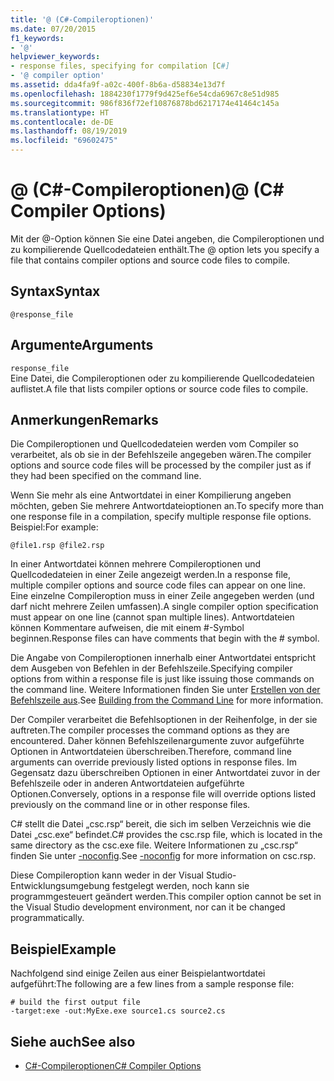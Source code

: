 ```yaml
---
title: '@ (C#-Compileroptionen)'
ms.date: 07/20/2015
f1_keywords:
- '@'
helpviewer_keywords:
- response files, specifying for compilation [C#]
- '@ compiler option'
ms.assetid: dda4fa9f-a02c-400f-8b6a-d58834e13d7f
ms.openlocfilehash: 1884230f1779f9d425ef6e54cda6967c8e51d985
ms.sourcegitcommit: 986f836f72ef10876878bd6217174e41464c145a
ms.translationtype: HT
ms.contentlocale: de-DE
ms.lasthandoff: 08/19/2019
ms.locfileid: "69602475"
---
```

# <a name="-c-compiler-options"></a><span data-ttu-id="adc71-102">@ (C#-Compileroptionen)</span><span class="sxs-lookup"><span data-stu-id="adc71-102">@ (C# Compiler Options)</span></span>
<span data-ttu-id="adc71-103">Mit der @-Option können Sie eine Datei angeben, die Compileroptionen und zu kompilierende Quellcodedateien enthält.</span><span class="sxs-lookup"><span data-stu-id="adc71-103">The @ option lets you specify a file that contains compiler options and source code files to compile.</span></span>  
  
## <a name="syntax"></a><span data-ttu-id="adc71-104">Syntax</span><span class="sxs-lookup"><span data-stu-id="adc71-104">Syntax</span></span>  
  
```  
@response_file  
```  
  
## <a name="arguments"></a><span data-ttu-id="adc71-105">Argumente</span><span class="sxs-lookup"><span data-stu-id="adc71-105">Arguments</span></span>  
 `response_file`  
 <span data-ttu-id="adc71-106">Eine Datei, die Compileroptionen oder zu kompilierende Quellcodedateien auflistet.</span><span class="sxs-lookup"><span data-stu-id="adc71-106">A file that lists compiler options or source code files to compile.</span></span>  
  
## <a name="remarks"></a><span data-ttu-id="adc71-107">Anmerkungen</span><span class="sxs-lookup"><span data-stu-id="adc71-107">Remarks</span></span>  
 <span data-ttu-id="adc71-108">Die Compileroptionen und Quellcodedateien werden vom Compiler so verarbeitet, als ob sie in der Befehlszeile angegeben wären.</span><span class="sxs-lookup"><span data-stu-id="adc71-108">The compiler options and source code files will be processed by the compiler just as if they had been specified on the command line.</span></span>  
  
 <span data-ttu-id="adc71-109">Wenn Sie mehr als eine Antwortdatei in einer Kompilierung angeben möchten, geben Sie mehrere Antwortdateioptionen an.</span><span class="sxs-lookup"><span data-stu-id="adc71-109">To specify more than one response file in a compilation, specify multiple response file options.</span></span> <span data-ttu-id="adc71-110">Beispiel:</span><span class="sxs-lookup"><span data-stu-id="adc71-110">For example:</span></span>  
  
```  
@file1.rsp @file2.rsp  
```  
  
 <span data-ttu-id="adc71-111">In einer Antwortdatei können mehrere Compileroptionen und Quellcodedateien in einer Zeile angezeigt werden.</span><span class="sxs-lookup"><span data-stu-id="adc71-111">In a response file, multiple compiler options and source code files can appear on one line.</span></span> <span data-ttu-id="adc71-112">Eine einzelne Compileroption muss in einer Zeile angegeben werden (und darf nicht mehrere Zeilen umfassen).</span><span class="sxs-lookup"><span data-stu-id="adc71-112">A single compiler option specification must appear on one line (cannot span multiple lines).</span></span> <span data-ttu-id="adc71-113">Antwortdateien können Kommentare aufweisen, die mit einem #-Symbol beginnen.</span><span class="sxs-lookup"><span data-stu-id="adc71-113">Response files can have comments that begin with the # symbol.</span></span>  
  
 <span data-ttu-id="adc71-114">Die Angabe von Compileroptionen innerhalb einer Antwortdatei entspricht dem Ausgeben von Befehlen in der Befehlszeile.</span><span class="sxs-lookup"><span data-stu-id="adc71-114">Specifying compiler options from within a response file is just like issuing those commands on the command line.</span></span> <span data-ttu-id="adc71-115">Weitere Informationen finden Sie unter [Erstellen von der Befehlszeile aus](./how-to-set-environment-variables-for-the-visual-studio-command-line.md).</span><span class="sxs-lookup"><span data-stu-id="adc71-115">See [Building from the Command Line](./how-to-set-environment-variables-for-the-visual-studio-command-line.md) for more information.</span></span>  
  
 <span data-ttu-id="adc71-116">Der Compiler verarbeitet die Befehlsoptionen in der Reihenfolge, in der sie auftreten.</span><span class="sxs-lookup"><span data-stu-id="adc71-116">The compiler processes the command options as they are encountered.</span></span> <span data-ttu-id="adc71-117">Daher können Befehlszeilenargumente zuvor aufgeführte Optionen in Antwortdateien überschreiben.</span><span class="sxs-lookup"><span data-stu-id="adc71-117">Therefore, command line arguments can override previously listed options in response files.</span></span> <span data-ttu-id="adc71-118">Im Gegensatz dazu überschreiben Optionen in einer Antwortdatei zuvor in der Befehlszeile oder in anderen Antwortdateien aufgeführte Optionen.</span><span class="sxs-lookup"><span data-stu-id="adc71-118">Conversely, options in a response file will override options listed previously on the command line or in other response files.</span></span>  
  
 <span data-ttu-id="adc71-119">C# stellt die Datei „csc.rsp“ bereit, die sich im selben Verzeichnis wie die Datei „csc.exe“ befindet.</span><span class="sxs-lookup"><span data-stu-id="adc71-119">C# provides the csc.rsp file, which is located in the same directory as the csc.exe file.</span></span> <span data-ttu-id="adc71-120">Weitere Informationen zu „csc.rsp“ finden Sie unter [-noconfig](./noconfig-compiler-option.md).</span><span class="sxs-lookup"><span data-stu-id="adc71-120">See [-noconfig](./noconfig-compiler-option.md) for more information on csc.rsp.</span></span>  
  
 <span data-ttu-id="adc71-121">Diese Compileroption kann weder in der Visual Studio-Entwicklungsumgebung festgelegt werden, noch kann sie programmgesteuert geändert werden.</span><span class="sxs-lookup"><span data-stu-id="adc71-121">This compiler option cannot be set in the Visual Studio development environment, nor can it be changed programmatically.</span></span>  
  
## <a name="example"></a><span data-ttu-id="adc71-122">Beispiel</span><span class="sxs-lookup"><span data-stu-id="adc71-122">Example</span></span>  
 <span data-ttu-id="adc71-123">Nachfolgend sind einige Zeilen aus einer Beispielantwortdatei aufgeführt:</span><span class="sxs-lookup"><span data-stu-id="adc71-123">The following are a few lines from a sample response file:</span></span>  
  
```console  
# build the first output file  
-target:exe -out:MyExe.exe source1.cs source2.cs  
```  
  
## <a name="see-also"></a><span data-ttu-id="adc71-124">Siehe auch</span><span class="sxs-lookup"><span data-stu-id="adc71-124">See also</span></span>

- [<span data-ttu-id="adc71-125">C#-Compileroptionen</span><span class="sxs-lookup"><span data-stu-id="adc71-125">C# Compiler Options</span></span>](./index.md)
